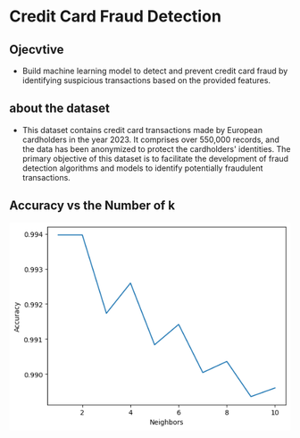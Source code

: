 # Credit Card Fraud Detection

## Ojecvtive
  - Build machine learning model to detect and prevent credit card fraud by identifying suspicious transactions based on the provided features.

## about the dataset
- This dataset contains credit card transactions made by European cardholders in the year 2023. It comprises over 550,000 records, and the data has been anonymized to protect the cardholders' identities. The primary objective of this dataset is to facilitate the development of fraud detection algorithms and models to identify potentially fraudulent transactions.

## Accuracy vs the Number of k

<img src = "https://github.com/yassminSaber/credit-card-fraud-detection/blob/main/Accuracy-results.png" width = 700 hight = 200/>




